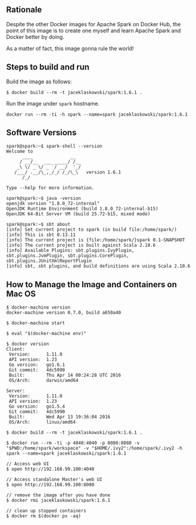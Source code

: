 ## Rationale

Despite the other Docker images for Apache Spark on Docker Hub, the point of this image is to create one myself and learn Apache Spark and Docker better by doing.

As a matter of fact, this image gonna rule the world!

## Steps to build and run

Build the image as follows:

```
$ docker build --rm -t jaceklaskowski/spark:1.6.1 .
```

Run the image under `spark` hostname.

```
docker run --rm -ti -h spark --name=spark jaceklaskowski/spark:1.6.1
```

## Software Versions

```
spark@spark:~$ spark-shell --version
Welcome to
      ____              __
     / __/__  ___ _____/ /__
    _\ \/ _ \/ _ `/ __/  '_/
   /___/ .__/\_,_/_/ /_/\_\   version 1.6.1
      /_/

Type --help for more information.
```

```
spark@spark:~$ java -version
openjdk version "1.8.0_72-internal"
OpenJDK Runtime Environment (build 1.8.0_72-internal-b15)
OpenJDK 64-Bit Server VM (build 25.72-b15, mixed mode)
```

```
spark@spark:~$ sbt about
[info] Set current project to spark (in build file:/home/spark/)
[info] This is sbt 0.13.11
[info] The current project is {file:/home/spark/}spark 0.1-SNAPSHOT
[info] The current project is built against Scala 2.10.6
[info] Available Plugins: sbt.plugins.IvyPlugin, sbt.plugins.JvmPlugin, sbt.plugins.CorePlugin, sbt.plugins.JUnitXmlReportPlugin
[info] sbt, sbt plugins, and build definitions are using Scala 2.10.6
```

## How to Manage the Image and Containers on Mac OS

```
$ docker-machine version
docker-machine version 0.7.0, build a650a40

$ docker-machine start

$ eval "$(docker-machine env)"

$ docker version
Client:
 Version:      1.11.0
 API version:  1.23
 Go version:   go1.6.1
 Git commit:   4dc5990
 Built:        Thu Apr 14 00:24:28 UTC 2016
 OS/Arch:      darwin/amd64

Server:
 Version:      1.11.0
 API version:  1.23
 Go version:   go1.5.4
 Git commit:   4dc5990
 Built:        Wed Apr 13 19:36:04 2016
 OS/Arch:      linux/amd64

$ docker build --rm -t jaceklaskowski/spark:1.6.1 .

$ docker run --rm -ti -p 4040:4040 -p 8080:8080 -v "$PWD:/home/spark/workspace" -v "$HOME/.ivy2":/home/spark/.ivy2 -h spark --name=spark jaceklaskowski/spark:1.6.1

// Access web UI
$ open http://192.168.99.100:4040

// Access standalone Master's web UI
$ open http://192.168.99.100:8080

// remove the image after you have done
$ docker rmi jaceklaskowski/spark:1.6.1

// clean up stopped containers
$ docker rm $(docker ps -aq)
```
